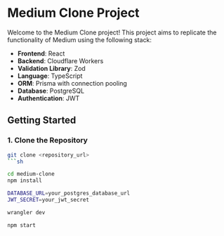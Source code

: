 # Medium Clone Project

Welcome to the Medium Clone project! This project aims to replicate the functionality of Medium using the following stack:

- **Frontend**: React
- **Backend**: Cloudflare Workers
- **Validation Library**: Zod
- **Language**: TypeScript
- **ORM**: Prisma with connection pooling
- **Database**: PostgreSQL
- **Authentication**: JWT

## Getting Started

### 1. Clone the Repository

```sh
git clone <repository_url>
```sh

cd medium-clone
npm install

DATABASE_URL=your_postgres_database_url
JWT_SECRET=your_jwt_secret

wrangler dev

npm start
